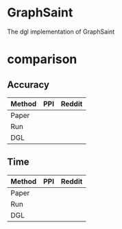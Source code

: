 # GraphSaint
The dgl implementation of GraphSaint
# comparison
## Accuracy
| Method | PPI | Reddit |
| --- | --- | --- |
| Paper |  |  |
| Run |  |  |
| DGL |  |  |

## Time
| Method | PPI | Reddit |
| --- | --- | --- |
| Paper |  |  |
| Run |  |  |
| DGL |  |  |
